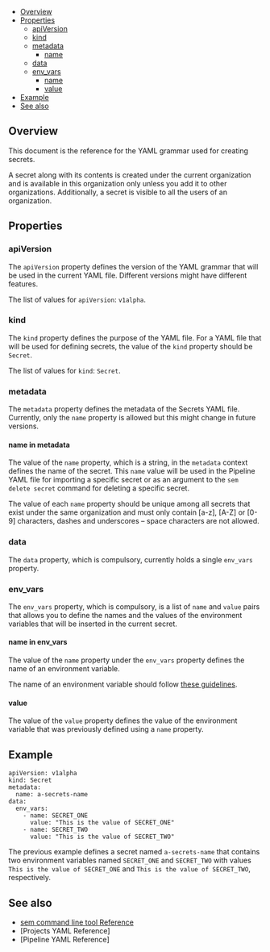 * [Overview](#overview)
* [Properties](#properties)
   * [apiVersion](#apiversion)
   * [kind](#kind)
   * [metadata](#metadata)
      * [name](#name-in-metadata)
   * [data](#data)
   * [env_vars](#env_vars)
      * [name](#name-in-env_vars)
      * [value](#value)
* [Example](#example)
* [See also](#see-also)

## Overview

This document is the reference for the YAML grammar used for creating secrets.

A secret along with its contents is created under the current
organization and is available in this organization only unless you add it to
other organizations. Additionally, a secret is visible to all the
users of an organization.

## Properties


### apiVersion

The `apiVersion` property defines the version of the YAML grammar that will be
used in the current YAML file. Different versions might have different
features.

The list of values for `apiVersion`: `v1alpha`.

### kind

The `kind` property defines the purpose of the YAML file. For a YAML file that
will be used for defining secrets, the value of the `kind` property should
be `Secret`.

The list of values for `kind`: `Secret`.

### metadata

The `metadata` property defines the metadata of the Secrets YAML file.
Currently, only the `name` property is allowed but this might change
in future versions.

#### name in metadata

The value of the `name` property, which is a string, in the `metadata` context
defines the name of the secret. This `name` value will be used in
the Pipeline YAML file for importing a specific secret or as an
argument to the `sem delete secret` command for deleting a specific secret.

The value of each `name` property should be unique among all secrets
that exist under the same organization and must only contain [a-z], [A-Z] or [0-9] characters,
dashes and underscores – space characters are not allowed.

### data

The `data` property, which is compulsory, currently holds a single `env_vars`
property.

### env_vars

The `env_vars` property, which is compulsory, is a list of `name` and `value`
pairs that allows you to define the names and the values of the environment
variables that will be inserted in the current secret.

#### name in env_vars

The value of the `name` property under the `env_vars` property defines the
name of an environment variable.

The name of an environment variable should follow
[these guidelines](http://pubs.opengroup.org/onlinepubs/000095399/basedefs/xbd_chap08.html).

#### value

The value of the `value` property defines the value of the environment variable
that was previously defined using a `name` property.

## Example

    apiVersion: v1alpha
    kind: Secret
    metadata:
      name: a-secrets-name
    data:
      env_vars:
        - name: SECRET_ONE
          value: "This is the value of SECRET_ONE"
        - name: SECRET_TWO
          value: "This is the value of SECRET_TWO"

The previous example defines a secret named `a-secrets-name`
that contains two environment variables named `SECRET_ONE` and
`SECRET_TWO` with values `This is the value of SECRET_ONE` and
`This is the value of SECRET_TWO`, respectively.

## See also

* [sem command line tool Reference](https://docs.semaphoreci.com/article/53-sem-reference)
* [Projects YAML Reference]
* [Pipeline YAML Reference]
